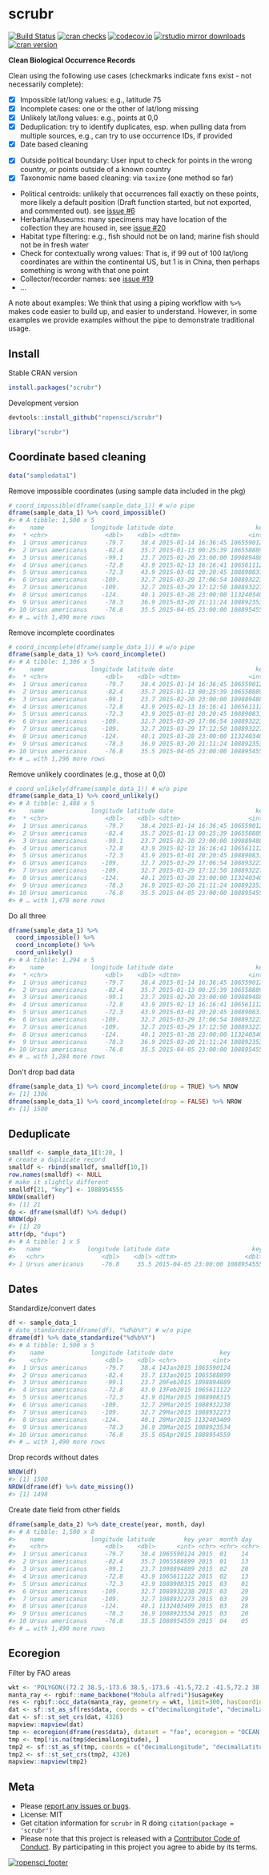 scrubr
======



[![Build Status](https://travis-ci.org/ropensci/scrubr.svg?branch=master)](https://travis-ci.org/ropensci/scrubr)
[![cran checks](https://cranchecks.info/badges/worst/scrubr)](https://cranchecks.info/pkgs/scrubr)
[![codecov.io](https://codecov.io/github/ropensci/scrubr/coverage.svg?branch=master)](https://codecov.io/github/ropensci/scrubr?branch=master)
[![rstudio mirror downloads](https://cranlogs.r-pkg.org/badges/scrubr?color=ff69b4)](https://github.com/metacran/cranlogs.app)
[![cran version](https://www.r-pkg.org/badges/version/scrubr)](https://cran.r-project.org/package=scrubr)

__Clean Biological Occurrence Records__

Clean using the following use cases (checkmarks indicate fxns exist - not necessarily complete):

- [x] Impossible lat/long values: e.g., latitude 75
- [x] Incomplete cases: one or the other of lat/long missing
- [x] Unlikely lat/long values: e.g., points at 0,0
- [x] Deduplication: try to identify duplicates, esp. when pulling data from multiple sources, e.g., can try to use occurrence IDs, if provided
- [x] Date based cleaning
* [x] Outside political boundary: User input to check for points in the wrong country, or points outside of a known country
* [x] Taxonomic name based cleaning: via `taxize` (one method so far)
* Political centroids: unlikely that occurrences fall exactly on these points, more likely a
default position (Draft function started, but not exported, and commented out). see [issue #6](https://github.com/ropensci/scrubr/issues/6)
* Herbaria/Museums: many specimens may have location of the collection they are housed in, see [issue #20](https://github.com/ropensci/scrubr/issues/20)
* Habitat type filtering: e.g., fish should not be on land; marine fish should not be in fresh water
* Check for contextually wrong values: That is, if 99 out of 100 lat/long coordinates are within the continental US, but 1 is in China, then perhaps something is wrong with that one point
* Collector/recorder names: see [issue #19](https://github.com/ropensci/scrubr/issues/19)
* ...

A note about examples: We think that using a piping workflow with `%>%` makes code easier to
build up, and easier to understand. However, in some examples we provide examples without the pipe
to demonstrate traditional usage.

## Install

Stable CRAN version


```r
install.packages("scrubr")
```

Development version


```r
devtools::install_github("ropensci/scrubr")
```


```r
library("scrubr")
```

## Coordinate based cleaning


```r
data("sampledata1")
```

Remove impossible coordinates (using sample data included in the pkg)


```r
# coord_impossible(dframe(sample_data_1)) # w/o pipe
dframe(sample_data_1) %>% coord_impossible()
#> # A tibble: 1,500 x 5
#>    name             longitude latitude date                       key
#>  * <chr>                <dbl>    <dbl> <dttm>                   <int>
#>  1 Ursus americanus     -79.7     38.4 2015-01-14 16:36:45 1065590124
#>  2 Ursus americanus     -82.4     35.7 2015-01-13 00:25:39 1065588899
#>  3 Ursus americanus     -99.1     23.7 2015-02-20 23:00:00 1098894889
#>  4 Ursus americanus     -72.8     43.9 2015-02-13 16:16:41 1065611122
#>  5 Ursus americanus     -72.3     43.9 2015-03-01 20:20:45 1088908315
#>  6 Ursus americanus    -109.      32.7 2015-03-29 17:06:54 1088932238
#>  7 Ursus americanus    -109.      32.7 2015-03-29 17:12:50 1088932273
#>  8 Ursus americanus    -124.      40.1 2015-03-28 23:00:00 1132403409
#>  9 Ursus americanus     -78.3     36.9 2015-03-20 21:11:24 1088923534
#> 10 Ursus americanus     -76.8     35.5 2015-04-05 23:00:00 1088954559
#> # … with 1,490 more rows
```

Remove incomplete coordinates


```r
# coord_incomplete(dframe(sample_data_1)) # w/o pipe
dframe(sample_data_1) %>% coord_incomplete()
#> # A tibble: 1,306 x 5
#>    name             longitude latitude date                       key
#>  * <chr>                <dbl>    <dbl> <dttm>                   <int>
#>  1 Ursus americanus     -79.7     38.4 2015-01-14 16:36:45 1065590124
#>  2 Ursus americanus     -82.4     35.7 2015-01-13 00:25:39 1065588899
#>  3 Ursus americanus     -99.1     23.7 2015-02-20 23:00:00 1098894889
#>  4 Ursus americanus     -72.8     43.9 2015-02-13 16:16:41 1065611122
#>  5 Ursus americanus     -72.3     43.9 2015-03-01 20:20:45 1088908315
#>  6 Ursus americanus    -109.      32.7 2015-03-29 17:06:54 1088932238
#>  7 Ursus americanus    -109.      32.7 2015-03-29 17:12:50 1088932273
#>  8 Ursus americanus    -124.      40.1 2015-03-28 23:00:00 1132403409
#>  9 Ursus americanus     -78.3     36.9 2015-03-20 21:11:24 1088923534
#> 10 Ursus americanus     -76.8     35.5 2015-04-05 23:00:00 1088954559
#> # … with 1,296 more rows
```

Remove unlikely coordinates (e.g., those at 0,0)


```r
# coord_unlikely(dframe(sample_data_1)) # w/o pipe
dframe(sample_data_1) %>% coord_unlikely()
#> # A tibble: 1,488 x 5
#>    name             longitude latitude date                       key
#>  * <chr>                <dbl>    <dbl> <dttm>                   <int>
#>  1 Ursus americanus     -79.7     38.4 2015-01-14 16:36:45 1065590124
#>  2 Ursus americanus     -82.4     35.7 2015-01-13 00:25:39 1065588899
#>  3 Ursus americanus     -99.1     23.7 2015-02-20 23:00:00 1098894889
#>  4 Ursus americanus     -72.8     43.9 2015-02-13 16:16:41 1065611122
#>  5 Ursus americanus     -72.3     43.9 2015-03-01 20:20:45 1088908315
#>  6 Ursus americanus    -109.      32.7 2015-03-29 17:06:54 1088932238
#>  7 Ursus americanus    -109.      32.7 2015-03-29 17:12:50 1088932273
#>  8 Ursus americanus    -124.      40.1 2015-03-28 23:00:00 1132403409
#>  9 Ursus americanus     -78.3     36.9 2015-03-20 21:11:24 1088923534
#> 10 Ursus americanus     -76.8     35.5 2015-04-05 23:00:00 1088954559
#> # … with 1,478 more rows
```

Do all three


```r
dframe(sample_data_1) %>%
  coord_impossible() %>%
  coord_incomplete() %>%
  coord_unlikely()
#> # A tibble: 1,294 x 5
#>    name             longitude latitude date                       key
#>  * <chr>                <dbl>    <dbl> <dttm>                   <int>
#>  1 Ursus americanus     -79.7     38.4 2015-01-14 16:36:45 1065590124
#>  2 Ursus americanus     -82.4     35.7 2015-01-13 00:25:39 1065588899
#>  3 Ursus americanus     -99.1     23.7 2015-02-20 23:00:00 1098894889
#>  4 Ursus americanus     -72.8     43.9 2015-02-13 16:16:41 1065611122
#>  5 Ursus americanus     -72.3     43.9 2015-03-01 20:20:45 1088908315
#>  6 Ursus americanus    -109.      32.7 2015-03-29 17:06:54 1088932238
#>  7 Ursus americanus    -109.      32.7 2015-03-29 17:12:50 1088932273
#>  8 Ursus americanus    -124.      40.1 2015-03-28 23:00:00 1132403409
#>  9 Ursus americanus     -78.3     36.9 2015-03-20 21:11:24 1088923534
#> 10 Ursus americanus     -76.8     35.5 2015-04-05 23:00:00 1088954559
#> # … with 1,284 more rows
```

Don't drop bad data


```r
dframe(sample_data_1) %>% coord_incomplete(drop = TRUE) %>% NROW
#> [1] 1306
dframe(sample_data_1) %>% coord_incomplete(drop = FALSE) %>% NROW
#> [1] 1500
```


## Deduplicate


```r
smalldf <- sample_data_1[1:20, ]
# create a duplicate record
smalldf <- rbind(smalldf, smalldf[10,])
row.names(smalldf) <- NULL
# make it slightly different
smalldf[21, "key"] <- 1088954555
NROW(smalldf)
#> [1] 21
dp <- dframe(smalldf) %>% dedup()
NROW(dp)
#> [1] 20
attr(dp, "dups")
#> # A tibble: 1 x 5
#>   name             longitude latitude date                       key
#>   <chr>                <dbl>    <dbl> <dttm>                   <dbl>
#> 1 Ursus americanus     -76.8     35.5 2015-04-05 23:00:00 1088954555
```

## Dates

Standardize/convert dates


```r
df <- sample_data_1
# date_standardize(dframe(df), "%d%b%Y") # w/o pipe
dframe(df) %>% date_standardize("%d%b%Y")
#> # A tibble: 1,500 x 5
#>    name             longitude latitude date             key
#>    <chr>                <dbl>    <dbl> <chr>          <int>
#>  1 Ursus americanus     -79.7     38.4 14Jan2015 1065590124
#>  2 Ursus americanus     -82.4     35.7 13Jan2015 1065588899
#>  3 Ursus americanus     -99.1     23.7 20Feb2015 1098894889
#>  4 Ursus americanus     -72.8     43.9 13Feb2015 1065611122
#>  5 Ursus americanus     -72.3     43.9 01Mar2015 1088908315
#>  6 Ursus americanus    -109.      32.7 29Mar2015 1088932238
#>  7 Ursus americanus    -109.      32.7 29Mar2015 1088932273
#>  8 Ursus americanus    -124.      40.1 28Mar2015 1132403409
#>  9 Ursus americanus     -78.3     36.9 20Mar2015 1088923534
#> 10 Ursus americanus     -76.8     35.5 05Apr2015 1088954559
#> # … with 1,490 more rows
```

Drop records without dates


```r
NROW(df)
#> [1] 1500
NROW(dframe(df) %>% date_missing())
#> [1] 1498
```

Create date field from other fields


```r
dframe(sample_data_2) %>% date_create(year, month, day)
#> # A tibble: 1,500 x 8
#>    name             longitude latitude        key year  month day   date      
#>    <chr>                <dbl>    <dbl>      <int> <chr> <chr> <chr> <chr>     
#>  1 Ursus americanus     -79.7     38.4 1065590124 2015  01    14    2015-01-14
#>  2 Ursus americanus     -82.4     35.7 1065588899 2015  01    13    2015-01-13
#>  3 Ursus americanus     -99.1     23.7 1098894889 2015  02    20    2015-02-20
#>  4 Ursus americanus     -72.8     43.9 1065611122 2015  02    13    2015-02-13
#>  5 Ursus americanus     -72.3     43.9 1088908315 2015  03    01    2015-03-01
#>  6 Ursus americanus    -109.      32.7 1088932238 2015  03    29    2015-03-29
#>  7 Ursus americanus    -109.      32.7 1088932273 2015  03    29    2015-03-29
#>  8 Ursus americanus    -124.      40.1 1132403409 2015  03    28    2015-03-28
#>  9 Ursus americanus     -78.3     36.9 1088923534 2015  03    20    2015-03-20
#> 10 Ursus americanus     -76.8     35.5 1088954559 2015  04    05    2015-04-05
#> # … with 1,490 more rows
```

## Ecoregion

Filter by FAO areas


```r
wkt <- 'POLYGON((72.2 38.5,-173.6 38.5,-173.6 -41.5,72.2 -41.5,72.2 38.5))'
manta_ray <- rgbif::name_backbone("Mobula alfredi")$usageKey
res <- rgbif::occ_data(manta_ray, geometry = wkt, limit=300, hasCoordinate = TRUE)
dat <- sf::st_as_sf(res$data, coords = c("decimalLongitude", "decimalLatitude"))
dat <- sf::st_set_crs(dat, 4326)
mapview::mapview(dat)
tmp <- ecoregion(dframe(res$data), dataset = "fao", ecoregion = "OCEAN:Indian")
tmp <- tmp[!is.na(tmp$decimalLongitude), ]
tmp2 <- sf::st_as_sf(tmp, coords = c("decimalLongitude", "decimalLatitude"))
tmp2 <- sf::st_set_crs(tmp2, 4326)
mapview::mapview(tmp2)
```

## Meta

* Please [report any issues or bugs](https://github.com/ropensci/scrubr/issues).
* License: MIT
* Get citation information for `scrubr` in R doing `citation(package = 'scrubr')`
* Please note that this project is released with a [Contributor Code of Conduct][coc]. By participating in this project you agree to abide by its terms.

[![ropensci_footer](https://ropensci.org/public_images/github_footer.png)](https://ropensci.org)

[coc]: https://github.com/ropensci/scrubr/blob/master/CODE_OF_CONDUCT.md
